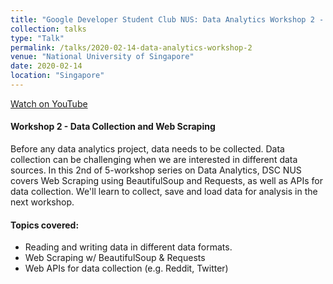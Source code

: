 ```yaml
---
title: "Google Developer Student Club NUS: Data Analytics Workshop 2 - Data Collection"
collection: talks
type: "Talk"
permalink: /talks/2020-02-14-data-analytics-workshop-2
venue: "National University of Singapore"
date: 2020-02-14
location: "Singapore"
---
```


[Watch on YouTube](https://www.youtube.com/watch?v=_B44x2IKSig&list=PLiAp0_yuG0tY3bldy2K3L3s5XZmlmy8Gu&index=1)

#### Workshop 2 - Data Collection and Web Scraping

Before any data analytics project, data needs to be collected. Data collection can be challenging when we are interested in different data sources. In this 2nd of 5-workshop series on Data Analytics, DSC NUS covers Web Scraping using BeautifulSoup and Requests, as well as APIs for data collection. We'll learn to collect, save and load data for analysis in the next workshop.

#### Topics covered:
- Reading and writing data in different data formats. 
- Web Scraping w/ BeautifulSoup & Requests
- Web APIs for data collection (e.g. Reddit, Twitter)

